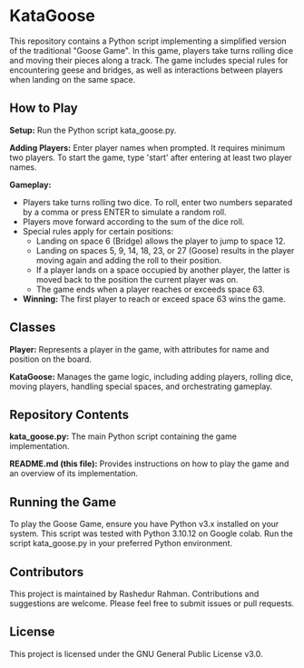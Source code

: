 # KataGoose
This repository contains a Python script implementing a simplified version of the traditional "Goose Game". In this game, players take turns rolling dice and moving their pieces along a track. The game includes special rules for encountering geese and bridges, as well as interactions between players when landing on the same space.

## How to Play

  **Setup:** Run the Python script kata_goose.py.

  **Adding Players:** Enter player names when prompted. It requires minimum two players. To start the game, type 'start' after entering at least two player names.

  **Gameplay:** 
  - Players take turns rolling two dice. To roll, enter two numbers separated by a comma or press ENTER to simulate a random roll. 
  - Players move forward according to the sum of the dice roll. 
  - Special rules apply for certain positions:
    * Landing on space 6 (Bridge) allows the player to jump to space 12.
    * Landing on spaces 5, 9, 14, 18, 23, or 27 (Goose) results in the player moving again and adding the roll to their position.
    * If a player lands on a space occupied by another player, the latter is moved back to the position the current player was on.
    * The game ends when a player reaches or exceeds space 63.
  - **Winning:** The first player to reach or exceed space 63 wins the game.


## Classes

  **Player:** Represents a player in the game, with attributes for name and position on the board.

  **KataGoose:** Manages the game logic, including adding players, rolling dice, moving players, handling special spaces, and orchestrating gameplay.

## Repository Contents

  **kata_goose.py:** The main Python script containing the game implementation.

  **README.md (this file):** Provides instructions on how to play the game and an overview of its implementation.

## Running the Game

To play the Goose Game, ensure you have Python v3.x installed on your system. This script was tested with Python 3.10.12 on Google colab. Run the script kata_goose.py in your preferred Python environment.

## Contributors

This project is maintained by Rashedur Rahman. Contributions and suggestions are welcome. Please feel free to submit issues or pull requests.

## License

This project is licensed under the GNU General Public License v3.0.
